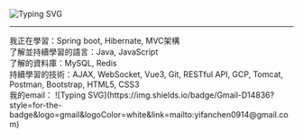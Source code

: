 ![Typing SVG](https://readme-typing-svg.herokuapp.com?font=Fira+Code&pause=1000&width=435&lines=Hi+%E6%88%91%E6%98%AF%E5%A5%95%E5%B8%86)
<hr>
我正在學習：Spring boot, Hibernate, MVC架構
<br>
了解並持續學習的語言：Java, JavaScript
<br>
了解的資料庫：MySQL, Redis
<br>
持續學習的技術：AJAX, WebSocket, Vue3, Git, RESTful API, GCP, Tomcat, Postman, Bootstrap, HTML5, CSS3
<br>
我的email：
![Typing SVG](https://img.shields.io/badge/Gmail-D14836?style=for-the-badge&logo=gmail&logoColor=white&link=mailto:yifanchen0914@gmail.com)
